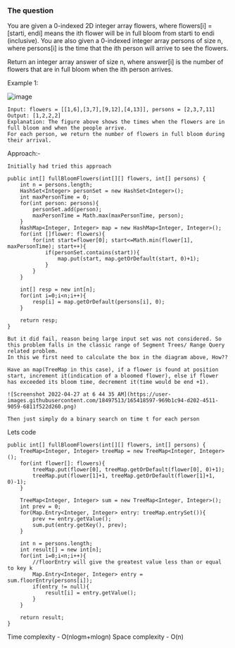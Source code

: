 ### The question

You are given a 0-indexed 2D integer array flowers, where flowers[i] = [starti, endi] means the ith flower will be in full bloom from starti to endi (inclusive). You are also given a 0-indexed integer array persons of size n, where persons[i] is the time that the ith person will arrive to see the flowers.

Return an integer array answer of size n, where answer[i] is the number of flowers that are in full bloom when the ith person arrives.

Example 1:

![image](https://user-images.githubusercontent.com/18497513/165417268-02e74c82-d236-4ee4-b650-cc5d57d14f47.png)

```
Input: flowers = [[1,6],[3,7],[9,12],[4,13]], persons = [2,3,7,11]
Output: [1,2,2,2]
Explanation: The figure above shows the times when the flowers are in full bloom and when the people arrive.
For each person, we return the number of flowers in full bloom during their arrival.
```

Approach:- 
```
Initially had tried this approach

public int[] fullBloomFlowers(int[][] flowers, int[] persons) {
    int n = persons.length;
    HashSet<Integer> personSet = new HashSet<Integer>();
    int maxPersonTime = 0;
    for(int person: persons){
        personSet.add(person);
        maxPersonTime = Math.max(maxPersonTime, person);
    }
    HashMap<Integer, Integer> map = new HashMap<Integer, Integer>();
    for(int []flower: flowers){
        for(int start=flower[0]; start<=Math.min(flower[1], maxPersonTime); start++){
            if(personSet.contains(start)){
                map.put(start, map.getOrDefault(start, 0)+1);
            }
        }
    }

    int[] resp = new int[n];
    for(int i=0;i<n;i++){
        resp[i] = map.getOrDefault(persons[i], 0);
    }

    return resp;
}

But it did fail, reason being large input set was not considered. So this problem falls in the classic range of Segment Trees/ Range Query related problem.
In this we first need to calculate the box in the diagram above, How??

Have an map(TreeMap in this case), if a flower is found at position start, increment it(indication of a bloomed flower), else if flower has exceeded its bloom time, decrement it(time would be end +1). 

![Screenshot 2022-04-27 at 6 44 35 AM](https://user-images.githubusercontent.com/18497513/165418597-969b1c94-d202-4511-9059-6811f522d260.png)

Then just simply do a binary search on time t for each person
```

Lets code
```
public int[] fullBloomFlowers(int[][] flowers, int[] persons) {
    TreeMap<Integer, Integer> treeMap = new TreeMap<Integer, Integer>();
    for(int flower[]: flowers){
        treeMap.put(flower[0], treeMap.getOrDefault(flower[0], 0)+1);
        treeMap.put(flower[1]+1, treeMap.getOrDefault(flower[1]+1, 0)-1);
    }

    TreeMap<Integer, Integer> sum = new TreeMap<Integer, Integer>();
    int prev = 0;
    for(Map.Entry<Integer, Integer> entry: treeMap.entrySet()){
        prev += entry.getValue();
        sum.put(entry.getKey(), prev);
    }

    int n = persons.length;
    int result[] = new int[n];
    for(int i=0;i<n;i++){
        //floorEntry will give the greatest value less than or equal to key k
        Map.Entry<Integer, Integer> entry = sum.floorEntry(persons[i]);
        if(entry != null){
            result[i] = entry.getValue();
        }
    }

    return result;
}
```
Time complexity - O(nlogm+mlogn)
Space complexity - O(n)
